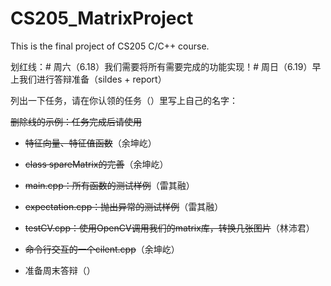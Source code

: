 # CS205_MatrixProject

This is the final project of CS205 C/C++ course.

划红线：# 周六（6.18）我们需要将所有需要完成的功能实现！# 周日（6.19）早上我们进行答辩准备（sildes + report）

列出一下任务，请在你认领的任务（）里写上自己的名字：

   ~~删除线的示例：任务完成后请使用~~

   * ~~特征向量、特征值函数~~（余坤屹）

   * ~~class spareMatrix的完善~~（余坤屹）

   * ~~main.cpp：所有函数的测试样例~~（雷其融）

   * ~~expectation.cpp：抛出异常的测试样例~~（雷其融）

   * ~~testCV.cpp：使用OpenCV调用我们的matrix库，转换几张图片~~（林沛君）
    
   * ~~命令行交互的一个cilent.cpp~~（余坤屹）
    
   * 准备周末答辩（）
